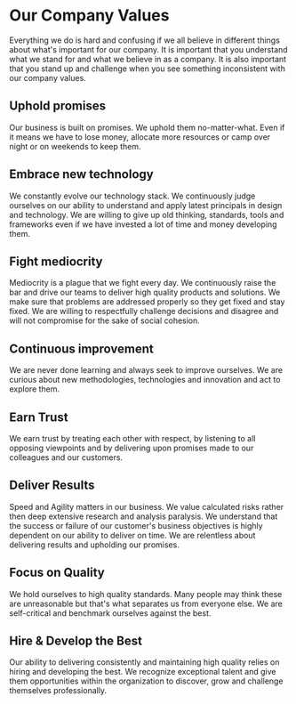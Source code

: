 # Our Company Values
Everything we do is hard and confusing if we all believe in different things about what's important for our company. It is important that you understand what we stand for and what we believe in as a company. It is also important that you stand up and challenge when you see something inconsistent with our company values.

## Uphold promises
Our business is built on promises. We uphold them no-matter-what. Even if it means we have to lose money, allocate more resources or camp over night or on weekends to keep them.

## Embrace new technology
We constantly evolve our technology stack. We continuously judge ourselves on our ability to understand and apply latest principals in design and technology.  We are willing to give up old thinking, standards, tools and frameworks even if we have invested a lot of time and money developing them.

## Fight mediocrity
Mediocrity is a plague that we fight every day. We continuously raise the bar and drive our teams to deliver high quality products and solutions. We make sure that problems are addressed properly so they get fixed and stay fixed. We are willing to respectfully challenge decisions and disagree and will not compromise for the sake of social cohesion.

## Continuous improvement
We are never done learning and always seek to improve ourselves. We are curious about new methodologies, technologies and innovation and act to explore them.

## Earn Trust
We earn trust by treating each other with respect, by listening to all opposing viewpoints and by delivering upon promises made to our colleagues and our customers.

## Deliver Results
Speed and Agility matters in our business. We value calculated risks rather then deep extensive research and analysis paralysis. We understand that the success or failure of our customer's business objectives is highly dependent on our ability to deliver on time. We are relentless about delivering results and upholding our promises. 

## Focus on Quality
We hold ourselves to high quality standards. Many people may think these are unreasonable but that's what separates us from everyone else. We are self-critical and benchmark ourselves against the best.

## Hire & Develop the Best
Our ability to delivering consistently and maintaining high quality relies on hiring and developing the best. We recognize exceptional talent and give them opportunities within the organization to discover, grow and challenge themselves professionally.  
